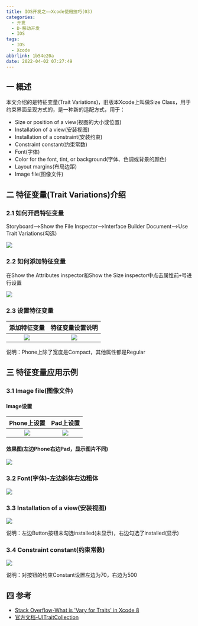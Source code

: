 ```yaml
---
title: IOS开发之——Xcode使用技巧(03)
categories:
  - 开发
  - D-移动开发
  - IOS
tags:
  - IOS
  - Xcode
abbrlink: 1b54e20a
date: 2022-04-02 07:27:49
---
```

## 一 概述

本文介绍的是特征变量(Trait Variations)，旧版本Xcode上叫做Size Class，用于约束界面呈现方式的，是一种新的适配方式，用于：

* Size or position of a view(视图的大小或位置)
* Installation of a view(安装视图)
* Installation of a constraint(安装约束)
* Constraint constant(约束常数)
* Font(字体)
* Color for the font, tint, or background(字体、色调或背景的颜色)
* Layout margins(布局边距)
* Image file(图像文件)

<!--more-->

## 二 特征变量(Trait Variations)介绍

### 2.1 如何开启特征变量

Storyboard——>Show the File Inspector——>Interface Builder Document——>Use Trait Variations(勾选)

![][1]

### 2.2 如何添加特征变量

在Show the Attributes inspector和Show the Size inspector中点击属性前`+`号进行设置

![][2]

### 2.3 设置特征变量

| 添加特征变量 | 特征变量设置说明 |
| :----------: | :--------------: |
|    ![][3]    |      ![][4]      |

说明：Phone上除了宽度是Compact，其他属性都是Regular

## 三 特征变量应用示例

### 3.1 Image file(图像文件)

#### Image设置

| Phone上设置 | Pad上设置 |
| :---------: | :-------: |
|   ![][5]    |  ![][6]   |

#### 效果图(左边Phone右边Pad，显示图片不同)

![][7]

### 3.2 Font(字体)-左边斜体右边粗体
![][8]

### 3.3 Installation of a view(安装视图)

![][9]

说明：左边Button按钮未勾选installed(未显示)，右边勾选了installed(显示)

### 3.4 Constraint constant(约束常数)

![][10]

说明：对按钮的约束Constant设置左边为70，右边为500

## 四 参考

* [Stack Overflow-What is 'Vary for Traits' in Xcode 8](https://stackoverflow.com/questions/39890055/what-is-vary-for-traits-in-xcode-8)
* [官方文档-UITraitCollection](https://developer.apple.com/documentation/uikit/uitraitcollection)




[1]:https://raw.githubusercontent.com/PGzxc/CDN/master/blog-ios/ios-xcode-03-use-trait-variations.png
[2]:https://raw.githubusercontent.com/PGzxc/CDN/master/blog-ios/ios-xcode-03-use-trait-set.png
[3]:https://raw.githubusercontent.com/PGzxc/CDN/master/blog-ios/ios-xcode-03-use-trait-property.png
[4]:https://raw.githubusercontent.com/PGzxc/CDN/master/blog-ios/ios-xcode-03-size-classes.png
[5]:https://raw.githubusercontent.com/PGzxc/CDN/master/blog-ios/ios-xcode-03-variations-image-man.png
[6]:https://raw.githubusercontent.com/PGzxc/CDN/master/blog-ios/ios-xcode-03-variations-image-woman.png
[7]:https://raw.githubusercontent.com/PGzxc/CDN/master/blog-ios/ios-xcode-03-variations-image.png
[8]:https://raw.githubusercontent.com/PGzxc/CDN/master/blog-ios/ios-xcode-03-variations-font.png
[9]:https://raw.githubusercontent.com/PGzxc/CDN/master/blog-ios/ios-xcode-03-variations-installed.png
[10]:https://raw.githubusercontent.com/PGzxc/CDN/master/blog-ios/ios-xcode-03-variations-constant.png

